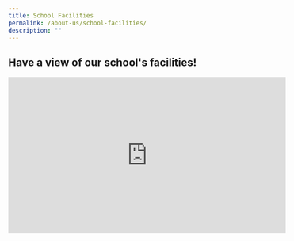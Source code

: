 ```yaml
---
title: School Facilities
permalink: /about-us/school-facilities/
description: ""
---
```

Have a view of our school's facilities!
---------------------------------------
<iframe allowfullscreen="" allow="accelerometer; autoplay; clipboard-write; encrypted-media; gyroscope; picture-in-picture; web-share" frameborder="0" title="YouTube video player" src="https://www.youtube.com/embed/b-aYqQpTzkc" height="315" width="560"></iframe>